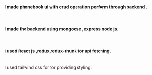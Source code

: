 <h4>I made phonebook ui with crud operation perform through backend .</h4><br/>
<h4>I made the backend using mongoose ,express,node js.</h4><br/>
<h4>I used React js ,redux,redux-thunk for api fetching.</h4><br/.
<h4>I used tailwind css for for providing styling.</h4>
